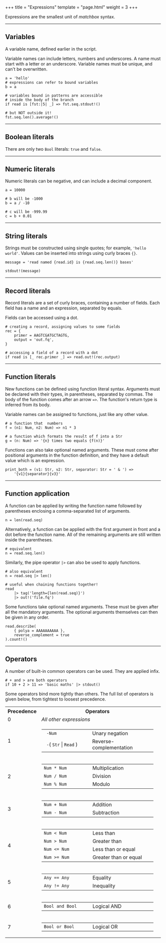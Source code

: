 +++
title = "Expressions"
template = "page.html"
weight = 3
+++

Expressions are the smallest unit of *matchbox* syntax.


<!-- <table>
    <th>Name</th>
    <th>Syntax</th>
    <th>Description</th>
    <tr>
        <td>Boolean literal</td>
        <td><code>true</code>, <code>false</code></td>
        <td>Matches any number of any nucleotides.</td>
    </tr>
    <tr>
        <td>Numeric literal</td>
        <td>n</td>
        <td>Matches any number of any nucleotides.</td>
    </tr>
    <tr>
        <td>String </td>
        <td>n</td>
        <td>Matches any number of any nucleotides.</td>
    </tr>
</table> -->


---

<div class="function_block">

## Variables

A variable name, defined earlier in the script. 

Variable names can include letters, numbers and underscores. A name must start with a letter or an underscore. Variable names must be unique, and can't be overwritten.

```matchbox
a = 'hello'
# expressions can refer to bound variables
b = a

# variables bound in patterns are accessible 
# inside the body of the branch
if read is [fst:|5| _] => fst.seq.stdout!()

# but NOT outside it! 
fst.seq.len().average!()
```

</div>

---

<div class="function_block">

## Boolean literals

There are only two <code class="type">Bool</code> literals: `true` and `false`.

</div>

---

<div class="function_block">

## Numeric literals

Numeric literals can be negative, and can include a decimal component. 

```matchbox
a = 10000

# b will be -1000
b = a / -10

# c will be -999.99
c = b + 0.01
```

</div>

---

<div class="function_block">

## String literals

Strings must be constructed using single quotes; for example, `'hello world'`. Values can be inserted into strings using curly braces `{}`.

```matchbox
message = 'read named {read.id} is {read.seq.len()} bases'

stdout!(message)
```

</div>

---

<div class="function_block">

## Record literals

Record literals are a set of curly braces, containing a number of fields. Each field has a name and an expression, separated by equals. 

Fields can be accessed using a dot.

```matchbox
# creating a record, assigning values to some fields
rec = {
    primer = AAGTCGATGCTAGTG,
    output = 'out.fq',
}

# accessing a field of a record with a dot
if read is [_ rec.primer _] => read.out!(rec.output)
```
</div>

---

<div class="function_block">

## Function literals

New functions can be defined using function literal syntax. Arguments must be declared with their types, in parentheses, separated by commas. The body of the function comes after an arrow `=>`. The function's return type is inferred from its body.

Variable names can be assigned to functions, just like any other value.

```matchbox
# a function that  numbers
f = (n1: Num, n2: Num) => n1 * 3

# a function which formats the result of f into a Str
g = (n: Num) => '{n} times two equals {f(n)}'
```

Functions can also take optional named arguments. These must come after positional arguments in the function definition, and they have a default value which is an expression. 

```matchbox
print_both = (v1: Str, v2: Str, separator: Str = ' & ') =>
    '{v1}{separator}{v3}'
```

</div>

---

<div class="function_block">

## Function application

A function can be applied by writing the function name followed by parentheses enclosing a comma-separated list of arguments.

```matchbox
n = len(read.seq)
```

Alternatively, a function can be applied with the first argument in front and a dot before the function name. All of the remaining arguments are still written inside the parentheses.

```matchbox
# equivalent
n = read.seq.len()
```

Similarly, the pipe operator `|>` can also be used to apply functions.

```matchbox
# also equivalent
n = read.seq |> len()

# useful when chaining functions together!
read 
    |> tag('length={len(read.seq)}') 
    |> out!('file.fq')
```

Some functions take optional named arguments. These must be given after all the mandatory arguments. The optional arguments themselves can then be given in any order.

```matchbox
read.describe(
    { polya = AAAAAAAAAA }, 
    reverse_complement = true
).count!()
```

</div>

---

<div class="function_block">

## Operators

A number of built-in common operators can be used. They are applied infix.

```matchbox
# + and > are both operators
if 10 + 2 > 11 => 'basic maths' |> stdout()
```

Some operators bind more tightly than others. The full list of operators is given below, from tightest to loosest precedence.

<table>
<th>Precedence</th>
<th>Operators</th>

<tr>
<td>0</td><td>
    <i>All other expressions</i><br>
    <!-- <i>Function / method calls</i><br>
    <i>Accessing fields of records</i><br> -->
</td>
<td>
</td>
</tr>

<tr>
<td>1</td><td>
    <table>
        <tr>
            <td style="width:9em"><code> -</code><code class="type">Num</code></td>
            <td style="width:12em">Unary negation</td>
        </tr>
        <tr>
            <td><code> -</code>( <code class="type">Str</code> | <code class="type">Read</code> )</td>
            <td>Reverse-complementation</td>
        </tr>
    </table>
</td>
</tr>

<tr>
<td>2</td><td>
    <table>
        <tr>
            <td style="width:9em"><code class="type">Num</code><code> * </code><code class="type">Num</code></td>
            <td style="width:12em">Multiplication</td>
        </tr>
        <tr>
            <td><code class="type">Num</code><code> / </code><code class="type">Num</code></td>
            <td>Division</td>
        </tr>
        <tr>
            <td><code class="type">Num</code><code> % </code><code class="type">Num</code><br></td>
            <td>Modulo</td>
        </tr>
    </table>
</td>

</tr>

<tr>
<td>3</td><td>
    <table>
        <tr>
            <td style="width:9em"><code class="type">Num</code><code> + </code><code class="type">Num</code></td>
            <td style="width:12em">Addition</td>
        </tr>
        <tr>
            <td><code class="type">Num</code><code> - </code><code class="type">Num</code></td>
            <td>Subtraction</td>
        </tr>
    </table>

</td>
</tr>


<tr>
<td>4</td><td>
    <table>
        <tr>
            <td style="width:9em"><code class="type">Num</code><code> < </code><code class="type">Num</code></td>
            <td style="width:12em">Less than</td>
        </tr>
        <tr>
            <td><code class="type">Num</code><code> > </code><code class="type">Num</code></td>
            <td>Greater than</td>
        </tr>
        <tr>
            <td><code class="type">Num</code><code> <= </code><code class="type">Num</code></td>
            <td>Less than or equal</td>
        </tr>
        <tr>
            <td><code class="type">Num</code><code> >= </code><code class="type">Num</code></td>
            <td>Greater than or equal</td>
        </tr>
    </table>
</td>
</tr>

<tr>
<td>5</td><td>
    <table>
        <tr>
            <td style="width:9em"><code class="type">Any</code><code> == </code><code class="type">Any</code></td>
            <td style="width:12em">Equality</td>
        </tr>
        <tr>
            <td><code class="type">Any</code><code> != </code><code class="type">Any</code></td>
            <td>Inequality</td>
        </tr>
    </table>
</td>
</tr>

<tr>
<td>6</td><td>
    <table>
        <tr>
            <td style="width:9em"><code class="type">Bool</code><code> and </code><code class="type">Bool</code></td>
            <td style="width:12em">Logical AND</td>
        </tr>
    </table>
</td>
</tr>

<tr>
<td>7</td><td>
    <table>
        <tr>
            <td style="width:9em"><code class="type">Bool</code><code> or </code><code class="type">Bool</code></td>
            <td style="width:12em">Logical OR</td>
        </tr>
    </table>
</td>
</tr>

</table>


</div>